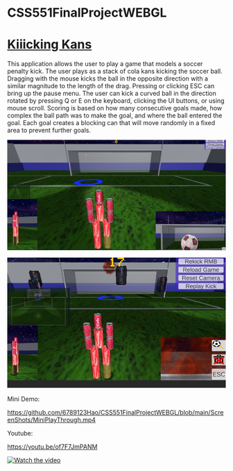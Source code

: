 # CSS551FinalProjectWEBGL

# [Kiiicking Kans](https://6789123hao.github.io/CSS551FinalProjectWEBGL/)

This application allows the user to play a game that models a soccer penalty kick. The user plays as a stack of cola kans kicking the soccer ball. Dragging with the mouse kicks the ball in the 
			opposite direction with a similar magnitude to the length of the drag. Pressing or clicking ESC can bring up the pause menu. The user can kick a curved ball in the direction rotated by 
			pressing Q or E on the keyboard, clicking the UI buttons, or using mouse scroll. Scoring is based on how many consecutive goals made, how complex the ball path was to make the goal, and where the
			ball entered the goal. Each goal creates a blocking can that will move randomly in a fixed area to prevent further goals.

<a href="https://6789123hao.github.io/CSS551FinalProjectWEBGL/"><img src="https://github.com/6789123Hao/CSS551FinalProjectWEBGL/blob/main/ScreenShot1.jpg" /></a>

<img src = "https://github.com/6789123Hao/CSS551FinalProjectWEBGL/blob/main/ScreenShots/ExplosionCurve.jpg">

Mini Demo:

https://github.com/6789123Hao/CSS551FinalProjectWEBGL/blob/main/ScreenShots/MiniPlayThrough.mp4

Youtube:

https://youtu.be/of7F7JmPANM


[![Watch the video](https://img.youtube.com/vi/of7F7JmPANM/maxresdefault.jpg)](https://youtu.be/of7F7JmPANM)